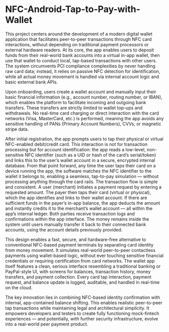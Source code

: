 # NFC-Android-Tap-to-Pay-with-Wallet
This project centers around the development of a modern digital wallet application that facilitates peer-to-peer transactions through NFC card interactions, without depending on traditional payment processors or external hardware readers. At its core, the app enables users to deposit funds from their real-world bank accounts into a virtual in-app wallet, then use that wallet to conduct local, tap-based transactions with other users. The system circumvents PCI compliance complexities by never handling raw card data; instead, it relies on passive NFC detection for identification, while all actual money movement is handled via internal account logic and basic external bank APIs.

Upon onboarding, users create a wallet account and manually input their basic financial information (e.g., account number, routing number, or IBAN), which enables the platform to facilitate incoming and outgoing bank transfers. These transfers are strictly limited to wallet top-ups and withdrawals. No real-time card charging or direct interaction with the card networks (Visa, MasterCard, etc.) is performed, meaning the app avoids any sensitive handling of PANs (Primary Account Numbers), CVVs, or magnetic stripe data.

After initial registration, the app prompts users to tap their physical or virtual NFC-enabled debit/credit card. This interaction is not for transaction processing but for account identification: the app reads a low-level, non-sensitive NFC identifier (such as a UID or hash of the card’s serial/token) and links this to the user’s wallet account in a secure, encrypted internal database. From that point forward, any time the user taps their card on a device running the app, the software matches the NFC identifier to the wallet it belongs to, enabling a seamless, tap-to-pay simulation — without processing anything through the card rails.
The transaction flow is simple and consistent. A user (merchant) initiates a payment request by entering a requested amount. The payer then taps their card (virtual or physical), which the app identifies and links to their wallet account. If there are sufficient funds in the payer’s in-app balance, the app deducts the amount and instantly credits it to the merchant’s wallet account — all within the app’s internal ledger. Both parties receive transaction logs and confirmations within the app interface. The money remains inside the system until users manually transfer it back to their connected bank accounts, using the account details previously provided.

This design enables a fast, secure, and hardware-free alternative to conventional NFC-based payment terminals by separating card identity from money movement. It simulates real-world peer-to-peer contactless payments using wallet-based logic, without ever touching sensitive financial credentials or requiring certification from card networks. The wallet app itself features a clean, serious interface resembling a traditional banking or PayPal-style UI, with screens for balances, transaction history, money transfers, and payment collection. Every card tap interaction, payment request, and balance update is logged, auditable, and handled in real-time on the cloud.

The key innovation lies in combining NFC-based identity confirmation with internal, app-contained balance shifting. This enables realistic peer-to-peer tap transactions while maintaining legal and architectural simplicity. It empowers developers and testers to create fully functioning mock-fintech experiences — and potentially, with further security infrastructure, evolve into a real-world peer payment product.
